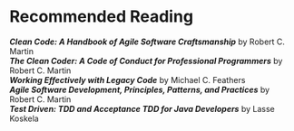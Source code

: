 # Recommended Reading

__*Clean Code: A Handbook of Agile Software Craftsmanship*__ by Robert C. Martin  
__*The Clean Coder: A Code of Conduct for Professional Programmers*__ by Robert C. Martin  
__*Working Effectively with Legacy Code*__ by Michael C. Feathers  
__*Agile Software Development, Principles, Patterns, and Practices*__ by Robert C. Martin  
__*Test Driven: TDD and Acceptance TDD for Java Developers*__ by Lasse Koskela  
